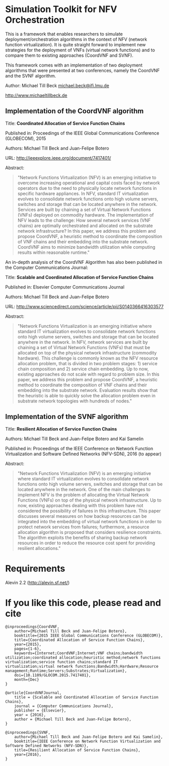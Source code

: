 # Simulation Toolkit for NFV Orchestration

This is a framework that enables researchers to simulate deployment/orchestration algorithms in the context of NFV (network function virtualization).
It is quite straight forward to implement new strategies for the deployment of VNFs (virtual network functions) and to compare them to existing approaches (CoordVNF and SVNF).

This framework comes with an implementation of two deployment algorithms that were presented at two conferences, namely the CoordVNF and the SVNF algorithm.


Author: Michael Till Beck <michael.beck@ifi.lmu.de>

http://www.michaeltillbeck.de



## Implementation of the CoordVNF algorithm

Title: **Coordinated Allocation of Service Function Chains**

Published in: Proceedings of the IEEE Global Communications Conference (GLOBECOM), 2015

Authors: Michael Till Beck and Juan-Felipe Botero

URL: http://ieeexplore.ieee.org/document/7417401/

Abstract:
> "Network Functions Virtualization (NFV) is an emerging initiative to overcome increasing operational and capital costs faced by network operators due to the need to physically locate network functions in specific hardware appliances. In NFV, standard IT virtualization evolves to consolidate network functions onto high volume servers, switches and storage that can be located anywhere in the network. Services are built by chaining a set of Virtual Network Functions (VNFs) deployed on commodity hardware. The implementation of NFV leads to the challenge: How several network services (VNF chains) are optimally orchestrated and allocated on the substrate network infrastructure? In this paper, we address this problem and propose CoordVNF, a heuristic method to coordinate the composition of VNF chains and their embedding into the substrate network. CoordVNF aims to minimize bandwidth utilization while computing results within reasonable runtime."


An in-depth analysis of the CoordVNF Algorithm has also been published in the Computer Communications Journal:

Title: **Scalable and Coordinated Allocation of Service Function Chains**

Published in: Elsevier Computer Communications Journal

Authors: Michael Till Beck and Juan-Felipe Botero

URL: http://www.sciencedirect.com/science/article/pii/S0140366416303577

Abstract:
> "Network Functions Virtualization is an emerging initiative where standard IT virtualization evolves to
consolidate network functions onto high volume servers, switches and storage that can be located anywhere in the network. In NFV, network services are built by chaining a set of Virtual Network Functions (VNFs) that must be allocated on top of the physical network infrastructure (commodity hardware). This challenge is commonly known as the NFV resource allocation problem, that is divided in two problem stages: 1) service chain composition and 2) service chain embedding. Up to now, existing approaches do not scale with regard to problem size. In this paper, we address this problem and propose CoordVNF, a heuristic method to coordinate the composition of VNF chains and their embedding into the substrate network. Evaluation results show that the heuristic is able to quickly solve the allocation problem even in substrate network topologies with hundreds of nodes."



## Implementation of the SVNF algorithm

Title: **Resilient Allocation of Service Function Chains**

Authors: Michael Till Beck and Juan-Felipe Botero and Kai Samelin

Published in: Proceedings of the IEEE Conference on Network Function Virtualization and Software Defined Networks (NFV-SDN), 2016 (to appear)

Abstract:
> "Network Functions Virtualization (NFV) is an emerging initiative where standard IT virtualization evolves to consolidate network functions onto high volume servers, switches and storage that can be located anywhere in the network. One of the main challenges to implement NFV is the problem of allocating the Virtual Network Functions (VNFs) on top of the physical network infrastructure. Up to now, existing approaches dealing with this problem have not considered the possibility of failures in this infrastructure.
> This paper discusses several measures on how backup resources can be integrated into the embedding of virtual network functions in order to protect network services from failures; furthermore, a resource allocation algorithm is proposed that considers resilience constraints. The algorithm exploits the benefits of sharing backup network resources in order to reduce the resource cost spent for providing resilient allocations."


# Requirements

Alevin 2.2 (http://alevin.sf.net/)


# If you like this code, please read and cite

    @inproceedings{CoordVNF,
        author={Michael Till Beck and Juan-Felipe Botero},
        booktitle={2015 IEEE Global Communications Conference (GLOBECOM)},
        title={Coordinated Allocation of Service Function Chains},
        year={2015},
        pages={1-6},
        keywords={Internet;CoordVNF;Internet;VNF chains;bandwidth utilization;coordinated allocation;heuristic method;network functions virtualization;service function chains;standard IT virtualization;virtual network functions;Bandwidth;Hardware;Resource management;Runtime;Servers;Substrates;Virtualization},
        doi={10.1109/GLOCOM.2015.7417401},
        month={Dec}
    }

    @article{CoordVNFJournal,
        title = {Scalable and Coordinated Allocation of Service Function Chains},
        journal = {Computer Communications Journal},
        publisher = {Elsevier},
        year = {2016},
        author = {Michael Till Beck and Juan-Felipe Botero},
    }

    @inproceedings{SVNF,
        author={Michael Till Beck and Juan-Felipe Botero and Kai Samelin},
        booktitle={IEEE Conference on Network Function Virtualization and Software Defined Networks (NFV-SDN)},
        title={Resilient Allocation of Service Function Chains},
        year={2016},
    }

